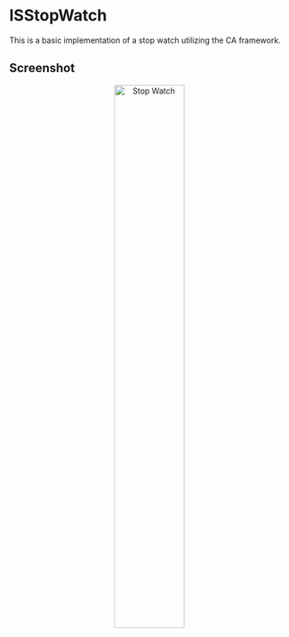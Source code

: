 # ISStopWatch

This is a basic implementation of a stop watch utilizing the CA framework.

## Screenshot
<p align="center">
  <img src="../master/images/ISStopWatch.png"height="50%" width="50%" title="Stop Watch">
</p>

